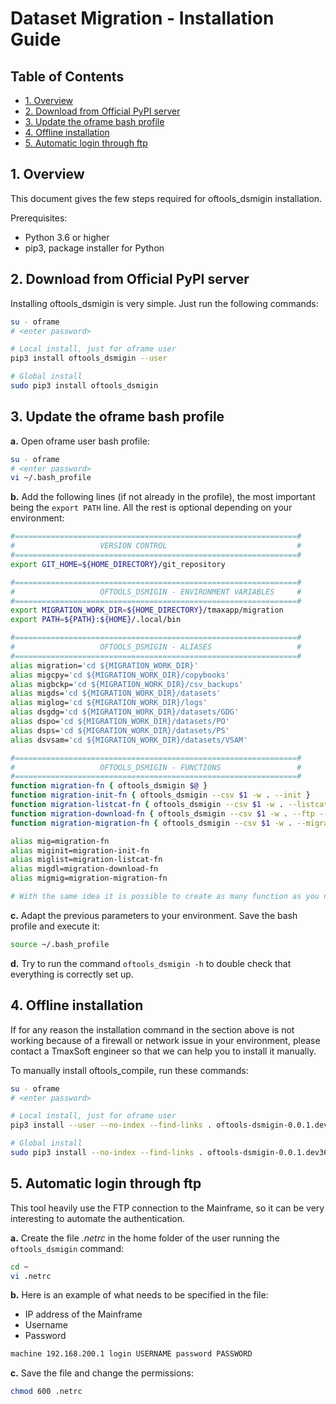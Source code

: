 # Dataset Migration - Installation Guide <!-- omit in toc -->

## Table of Contents <!-- omit in toc -->

* [1. Overview](#1-overview)
* [2. Download from Official PyPI server](#2-download-from-official-pypi-server)
* [3. Update the oframe bash profile](#3-update-the-oframe-bash-profile)
* [4. Offline installation](#4-offline-installation)
* [5. Automatic login through ftp](#5-automatic-login-through-ftp)

## 1. Overview

This document gives the few steps required for oftools_dsmigin installation. 

Prerequisites:
- Python 3.6 or higher
- pip3, package installer for Python

## 2. Download from Official PyPI server

Installing oftools_dsmigin is very simple. Just run the following commands:
```bash
su - oframe
# <enter password>

# Local install, just for oframe user
pip3 install oftools_dsmigin --user

# Global install
sudo pip3 install oftools_dsmigin
```

## 3. Update the oframe bash profile

**a.** Open oframe user bash profile:
```bash
su - oframe
# <enter password>
vi ~/.bash_profile
```

**b.** Add the following lines (if not already in the profile), the most important being the `export PATH` line. All the rest is optional depending on your environment:

```bash
#===============================================================#
#                   VERSION CONTROL                             #
#===============================================================#
export GIT_HOME=${HOME_DIRECTORY}/git_repository

#===============================================================#
#                   OFTOOLS_DSMIGIN - ENVIRONMENT VARIABLES     #
#===============================================================#
export MIGRATION_WORK_DIR=${HOME_DIRECTORY}/tmaxapp/migration
export PATH=${PATH}:${HOME}/.local/bin

#===============================================================#
#                   OFTOOLS_DSMIGIN - ALIASES                   #
#===============================================================#
alias migration='cd ${MIGRATION_WORK_DIR}'
alias migcpy='cd ${MIGRATION_WORK_DIR}/copybooks'
alias migbckp='cd ${MIGRATION_WORK_DIR}/csv_backups'
alias migds='cd ${MIGRATION_WORK_DIR}/datasets'
alias miglog='cd ${MIGRATION_WORK_DIR}/logs'
alias dsgdg='cd ${MIGRATION_WORK_DIR}/datasets/GDG'
alias dspo='cd ${MIGRATION_WORK_DIR}/datasets/PO'
alias dsps='cd ${MIGRATION_WORK_DIR}/datasets/PS'
alias dsvsam='cd ${MIGRATION_WORK_DIR}/datasets/VSAM'

#===============================================================#
#                   OFTOOLS_DSMIGIN - FUNCTIONS                 #
#===============================================================#
function migration-fn { oftools_dsmigin $@ }
function migration-init-fn { oftools_dsmigin --csv $1 -w . --init }
function migration-listcat-fn { oftools_dsmigin --csv $1 -w . --listcat --ip-address 10.100.100.10 }
function migration-download-fn { oftools_dsmigin --csv $1 -w . --ftp --ip-address 10.100.100.10 }
function migration-migration-fn { oftools_dsmigin --csv $1 -w . --migration }

alias mig=migration-fn
alias miginit=migration-init-fn
alias miglist=migration-listcat-fn
alias migdl=migration-download-fn
alias migmig=migration-migration-fn

# With the same idea it is possible to create as many function as you need
```

**c.** Adapt the previous parameters to your environment. Save the bash profile and execute it:
```bash
source ~/.bash_profile
```

**d.** Try to run the command `oftools_dsmigin -h` to double check that everything is correctly set up.

## 4. Offline installation

If for any reason the installation command in the section above is not working because of a firewall or network issue in your environment, please contact a TmaxSoft engineer so that we can help you to install it manually.

To manually install oftools_compile, run these commands:
```bash
su - oframe
# <enter password>

# Local install, just for oframe user
pip3 install --user --no-index --find-links . oftools-dsmigin-0.0.1.dev36.tar.gz

# Global install
sudo pip3 install --no-index --find-links . oftools-dsmigin-0.0.1.dev36.tar.gz
```

## 5. Automatic login through ftp

This tool heavily use the FTP connection to the Mainframe, so it can be very interesting to automate the authentication.

**a.** Create the file *.netrc* in the home folder of the user running the `oftools_dsmigin` command:

```bash
cd ~
vi .netrc
```

**b.** Here is an example of what needs to be specified in the file:

  - IP address of the Mainframe
  - Username
  - Password

```txt
machine 192.168.200.1 login USERNAME password PASSWORD
```

**c.** Save the file and change the permissions:

```bash
chmod 600 .netrc
```